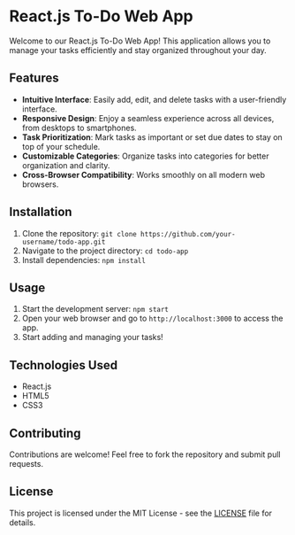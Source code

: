# React.js To-Do Web App

Welcome to our React.js To-Do Web App! This application allows you to manage your tasks efficiently and stay organized throughout your day.

## Features
- **Intuitive Interface**: Easily add, edit, and delete tasks with a user-friendly interface.
- **Responsive Design**: Enjoy a seamless experience across all devices, from desktops to smartphones.
- **Task Prioritization**: Mark tasks as important or set due dates to stay on top of your schedule.
- **Customizable Categories**: Organize tasks into categories for better organization and clarity.
- **Cross-Browser Compatibility**: Works smoothly on all modern web browsers.

## Installation
1. Clone the repository: `git clone https://github.com/your-username/todo-app.git`
2. Navigate to the project directory: `cd todo-app`
3. Install dependencies: `npm install`

## Usage
1. Start the development server: `npm start`
2. Open your web browser and go to `http://localhost:3000` to access the app.
3. Start adding and managing your tasks!

## Technologies Used
- React.js
- HTML5
- CSS3

## Contributing
Contributions are welcome! Feel free to fork the repository and submit pull requests.

## License
This project is licensed under the MIT License - see the [LICENSE](LICENSE) file for details.
